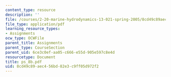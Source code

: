 ```yaml
---
content_type: resource
description: ''
file: /courses/2-20-marine-hydrodynamics-13-021-spring-2005/8cd49c89aec456bd82e3c9ff05d972f2_ps_8b.pdf
file_type: application/pdf
learning_resource_types:
- Assignments
ocw_type: OCWFile
parent_title: Assignments
parent_type: CourseSection
parent_uid: 6ce3c0ef-aa05-c666-e55d-905e597c8e4d
resourcetype: Document
title: ps_8b.pdf
uid: 8cd49c89-aec4-56bd-82e3-c9ff05d972f2
---
```

